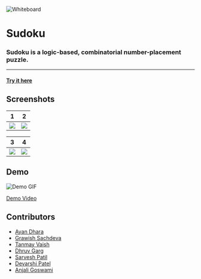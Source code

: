 ![Whiteboard](https://github.com/untitled-team-101/sudoku/blob/readme-docs/assets/sudoku-banner.png)

# Sudoku

### Sudoku is a logic-based, combinatorial number-placement puzzle.

<hr>

#### [Try it here](https://untitled-team-101.github.io/sudoku/build/)

## Screenshots

|                                                      1                                                      |                                                      2                                                      |
| :-----------------------------------------------------------------------------------------------------------------: | :-----------------------------------------------------------------------------------------------------------------: |
| ![](https://github.com/untitled-team-101/sudoku/blob/main/assets/screenshots/SC1.png) | ![](https://github.com/untitled-team-101/sudoku/blob/main/assets/screenshots/SC2.png) |

|                                                      3                                                      |                                                      4                                                      |
| :-----------------------------------------------------------------------------------------------------------------: | :-----------------------------------------------------------------------------------------------------------------: |
| ![](https://github.com/untitled-team-101/sudoku/blob/main/assets/screenshots/SC3.png) | ![](https://github.com/untitled-team-101/sudoku/blob/main/assets/screenshots/SC4.png) |

## Demo

![Demo GIF](https://github.com/untitled-team-101/sudoku/blob/main/assets/demo.gif)

[Demo Video](https://drive.google.com/drive/folders/1MSlJORXndlTIY27cnbMz6qbm2l5897JU?usp=sharing)

## Contributors

- [Ayan Dhara](https://github.com/Ayan-Dhara)
- [Grawish Sachdeva](https://github.com/grawish)
- [Tanmay Vaish](https://github.com/LEON6156SCOTT)
- [Dhruv Garg](https://github.com/dhruvgarg02)
- [Sarvesh Patil](https://github.com/sarveshspatil111)
- [Devarshi Patel](https://github.com/dpatel-8112)
- [Anjali Goswami](https://github.com/anjaligoswami)
